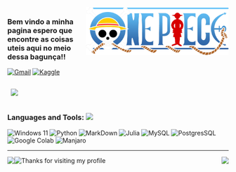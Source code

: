 <img src = ".github/2.png.png" width = "325px" align = "right">
 
### Bem vindo a minha pagina espero que encontre as coisas uteis aqui no meio dessa bagunça!!

[![Gmail](https://img.shields.io/badge/Gmail-c14438?style=for-the-badge&logo=Gmail&logoColor=white)](mailto:sposigor@gmail.com)
[![Kaggle](https://img.shields.io/badge/Kaggle-20BEFF?style=for-the-badge&logo=Kaggle&logoColor=white)](https://www.kaggle.com/igoresposito)


<a href="https://github.com/Sposigor/Caminho_do_Python">
  <img align="center" style="margin:1rem 0.5rem" src="https://github-readme-stats.vercel.app/api/pin/?username=sposigor&repo=Caminho_do_Python&title_color=ffffff&text_color=c9cacc&icon_color=4AB197&bg_color=1A2B34" />
</a>

### Languages and Tools: <img src="https://media.giphy.com/media/8zldD29JNeLRK/giphy.gif?cid=790b7611d4fcbc6e11cf8cc61a78542fb95f28d2a14492de&rid=giphy.gif&ct=s" width="30">

![Windows 11](https://img.shields.io/badge/Windows-0078D6?style=for-the-badge&logo=windows&logoColor=white)
![Python](https://img.shields.io/badge/Python-3776AB?style=for-the-badge&logo=python&logoColor=white)
![MarkDown](https://img.shields.io/badge/Markdown-000000?style=for-the-badge&logo=markdown&logoColor=white)
![Julia](https://img.shields.io/badge/Julia-9558B2?style=for-the-badge&logo=julia&logoColor=white)
![MySQL](https://img.shields.io/badge/MySQL-00000F?style=for-the-badge&logo=mysql&logoColor=white)
![PostgresSQL](https://img.shields.io/badge/PostgreSQL-316192?style=for-the-badge&logo=postgresql&logoColor=white)
![Google Colab](https://img.shields.io/badge/Colab-F9AB00?style=for-the-badge&logo=googlecolab&color=525252)
![Manjaro](https://img.shields.io/badge/manjaro-35BF5C?style=for-the-badge&logo=manjaro&logoColor=white)

---

<a href="https://github.com/Sposigor/Sposigor">
  <img align = "left" src = "https://github-readme-stats.vercel.app/api/top-langs/?username=sposigor&theme=tokyonight&layout=compact" />
</a>

<a href="https://github.com/Sposigor/Sposigor">
  <img align = "right" src = "https://github-readme-stats.vercel.app/api?username=sposigor&theme=tokyonight&show_icons=false&layout=compact" />
</a>

<img height="120" alt="Thanks for visiting my profile" width="100%" src="https://github.com/dibyendu415/dibyendu415/blob/master/marquee.svg" />
